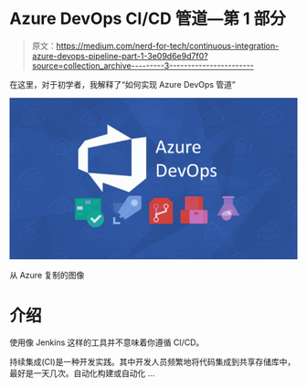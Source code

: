 # Azure DevOps CI/CD 管道—第 1 部分

> 原文：<https://medium.com/nerd-for-tech/continuous-integration-azure-devops-pipeline-part-1-3e09d6e9d7f0?source=collection_archive---------3----------------------->

在这里，对于初学者，我解释了“如何实现 Azure DevOps 管道”

![](img/2a4b699f2f51a469c73fee9e11535d1f.png)

从 Azure 复制的图像

# 介绍

使用像 Jenkins 这样的工具并不意味着你遵循 CI/CD。

持续集成(CI)是一种开发实践。其中开发人员频繁地将代码集成到共享存储库中，最好是一天几次。自动化构建或自动化 …